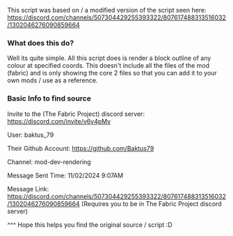This script was based on / a modified version of the script seen here: https://discord.com/channels/507304429255393322/807617488313516032/1302046276090859664

### What does this do?
Well its quite simple. All this script does is render a block outline of any colour at specified coords. 
This doesn't include all the files of the mod (fabric) and is only showing the core 2 files so that you can add it to your own mods / use as a reference.

### Basic Info to find source
Invite to the (The Fabric Project) discord server: https://discord.com/invite/v6v4pMv

User: baktus_79

Their Github Account: https://github.com/Baktus79

Channel: mod-dev-rendering

Message Sent Time: 11/02/2024 9:07AM

Message Link: https://discord.com/channels/507304429255393322/807617488313516032/1302046276090859664 (Requires you to be in The Fabric Project discord server)


^^^ Hope this helps you find the original source / script :D
